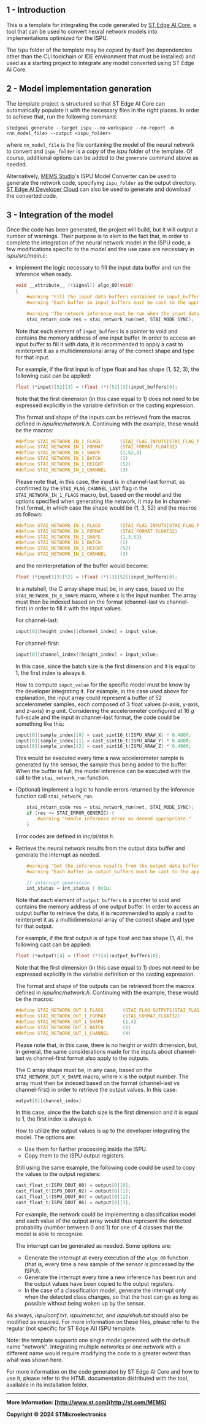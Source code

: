 ## 1 - Introduction

This is a template for integrating the code generated by [ST Edge AI Core](https://www.st.com/en/development-tools/stedgeai-core.html), a tool that can be used to convert neural network models into implementations optimized for the ISPU.

The *ispu* folder of the template may be copied by itself (no dependencies other than the CLI toolchain or IDE environment that must be installed) and used as a starting project to integrate any model converted using ST Edge AI Core.


## 2 - Model implementation generation

The template project is structured so that ST Edge AI Core can automatically populate it with the necessary files in the right places. In order to achieve that, run the following command:

```shell
stedgeai generate --target ispu --no-workspace --no-report -m <nn_model_file> --output <ispu_folder>
```

where `nn_model_file` is the file containing the model of the neural network to convert and `ispu_folder` is a copy of the *ispu* folder of the template. Of course, additional options can be added to the `generate` command above as needed.

Alternatively, [MEMS Studio](https://www.st.com/en/development-tools/mems-studio.html)'s ISPU Model Converter can be used to generate the network code, specifying `ispu_folder` as the output directory. [ST Edge AI Developer Cloud](https://www.st.com/en/development-tools/stedgeai-dc.html) can also be used to generate and download the converted code.


## 3 - Integration of the model

Once the code has been generated, the project will build, but it will output a number of warnings. Their purpose is to alert to the fact that, in order to complete the integration of the neural network model in the ISPU code, a few modifications specific to the model and the use case are necessary in *ispu/src/main.c*:

* Implement the logic necessary to fill the input data buffer and run the inference when ready.

  ```c
  void __attribute__ ((signal)) algo_00(void)
  {
      #warning "Fill the input data buffers contained in input_buffers."
      #warning "Each buffer in input_buffers must be cast to the appropriate type before accessing it."

      #warning "The network inference must be run when the input data buffers are ready."
      stai_return_code res = stai_network_run(net, STAI_MODE_SYNC);
  ```

  Note that each element of `input_buffers` is a pointer to void and contains the memory address of one input buffer. In order to access an input buffer to fill it with data, it is recommended to apply a cast to reinterpret it as a multidimensional array of the correct shape and type for that input.

  For example, if the first input is of type float and has shape (1, 52, 3), the following cast can be applied:
  ```c
  float (*input)[52][3] = (float (*)[52][3])input_buffers[0];
  ```

  Note that the first dimension (in this case equal to 1) does not need to be expressed explicitly in the variable definition or the casting expression.

  The format and shape of the inputs can be retrieved from the macros defined in *ispu/inc/network.h*. Continuing with the example, these would be the macros:
  ```c
  #define STAI_NETWORK_IN_1_FLAGS       (STAI_FLAG_INPUTS|STAI_FLAG_PREALLOCATED|STAI_FLAG_CHANNEL_LAST|STAI_FLAG_HAS_BATCH)
  #define STAI_NETWORK_IN_1_FORMAT      (STAI_FORMAT_FLOAT32)
  #define STAI_NETWORK_IN_1_SHAPE       {1,52,3}
  #define STAI_NETWORK_IN_1_BATCH       (1)
  #define STAI_NETWORK_IN_1_HEIGHT      (52)
  #define STAI_NETWORK_IN_1_CHANNEL     (3)
  ```

  Please note that, in this case, the input is in channel-last format, as confirmed by the `STAI_FLAG_CHANNEL_LAST` flag in the `STAI_NETWORK_IN_1_FLAGS` macro, but, based on the model and the options specified when generating the network, it may be in channel-first format, in which case the shape would be (1, 3, 52) and the macros as follows:
  ```c
  #define STAI_NETWORK_IN_1_FLAGS       (STAI_FLAG_INPUTS|STAI_FLAG_PREALLOCATED|STAI_FLAG_CHANNEL_FIRST|STAI_FLAG_HAS_BATCH)
  #define STAI_NETWORK_IN_1_FORMAT      (STAI_FORMAT_FLOAT32)
  #define STAI_NETWORK_IN_1_SHAPE       {1,3,52}
  #define STAI_NETWORK_IN_1_BATCH       (1)
  #define STAI_NETWORK_IN_1_HEIGHT      (52)
  #define STAI_NETWORK_IN_1_CHANNEL     (3)
  ```

  and the reinterpretation of the buffer would become:
  ```c
  float (*input)[3][52] = (float (*)[3][52])input_buffers[0];
  ```

  In a nutshell, the C array shape must be, in any case, based on the `STAI_NETWORK_IN_X_SHAPE` macro, where `X` is the input number. The array must then be indexed based on the format (channel-last vs channel-first) in order to fill it with the input values.

  For channel-last:
  ```c
  input[0][height_index][channel_index] = input_value;
  ```
  For channel-first:
  ```c
  input[0][channel_index][height_index] = input_value;
  ```

  In this case, since the batch size is the first dimension and it is equal to 1, the first index is always `0`.

  How to compute `input_value` for the specific model must be know by the developer integrating it. For example, in the case used above for explanation, the input array could represent a buffer of 52 accelerometer samples, each composed of 3 float values (x-axis, y-axis, and z-axis) in *g* unit. Considering the accelerometer configured at 16 *g* full-scale and the input in channel-last format, the code could be something like this:
  ```c
  input[0][sample_index][0] = cast_sint16_t(ISPU_ARAW_X) * 0.488f;
  input[0][sample_index][1] = cast_sint16_t(ISPU_ARAW_Y) * 0.488f;
  input[0][sample_index][2] = cast_sint16_t(ISPU_ARAW_Z) * 0.488f;
  ```

  This would be executed every time a new accelerometer sample is generated by the sensor, the sample thus being added to the buffer. When the buffer is full, the model inference can be executed with the call to the `stai_network_run` function.

* (Optional) Implement a logic to handle errors returned by the inference function call `stai_network_run`.

  ```c
      stai_return_code res = stai_network_run(net, STAI_MODE_SYNC);
      if (res >= STAI_ERROR_GENERIC) {
          #warning "Handle inference error as deemed appropriate."
      }
  ```

  Error codes are defined in *inc/ai/stai.h*.

* Retrieve the neural network results from the output data buffer and generate the interrupt as needed.

  ```c
      #warning "Get the inference results from the output data buffers contained in output_buffers."
      #warning "Each buffer in output_buffers must be cast to the appropriate type before accessing it."

      // interrupt generation
      int_status = int_status | 0x1u;
  ```

  Note that each element of `output_buffers` is a pointer to void and contains the memory address of one output buffer. In order to access an output buffer to retrieve the data, it is recommended to apply a cast to reinterpret it as a multidimensional array of the correct shape and type for that output.

  For example, if the first output is of type float and has shape (1, 4), the following cast can be applied:
  ```c
  float (*output)[4] = (float (*)[4])output_buffers[0];
  ```

  Note that the first dimension (in this case equal to 1) does not need to be expressed explicitly in the variable definition or the casting expression.

  The format and shape of the outputs can be retrieved from the macros defined in *ispu/inc/network.h*. Continuing with the example, these would be the macros:
  ```c
  #define STAI_NETWORK_OUT_1_FLAGS       (STAI_FLAG_OUTPUTS|STAI_FLAG_PREALLOCATED|STAI_FLAG_CHANNEL_LAST|STAI_FLAG_HAS_BATCH)
  #define STAI_NETWORK_OUT_1_FORMAT      (STAI_FORMAT_FLOAT32)
  #define STAI_NETWORK_OUT_1_SHAPE       {1,4}
  #define STAI_NETWORK_OUT_1_BATCH       (1)
  #define STAI_NETWORK_OUT_1_CHANNEL     (4)
  ```

  Please note that, in this case, there is no height or width dimension, but, in general, the same considerations made for the inputs about channel-last vs channel-first format also apply to the outputs.

  The C array shape must be, in any case, based on the `STAI_NETWORK_OUT_X_SHAPE` macro, where `X` is the output number. The array must then be indexed based on the format (channel-last vs channel-first) in order to retrieve the output values. In this case:
  ```c
  output[0][channel_index]
  ```

  In this case, since the the batch size is the first dimension and it is equal to 1, the first index is always `0`.

  How to utilize the output values is up to the developer integrating the model. The options are:
  * Use them for further processing inside the ISPU.
  * Copy them to the ISPU output registers.

  Still using the same example, the following code could be used to copy the values to the output registers:
  ```c
  cast_float_t(ISPU_DOUT_00) = output[0][0];
  cast_float_t(ISPU_DOUT_02) = output[0][1];
  cast_float_t(ISPU_DOUT_04) = output[0][2];
  cast_float_t(ISPU_DOUT_06) = output[0][3];
  ```

  For example, the network could be implementing a classification model and each value of the output array would thus represent the detected probability (number between 0 and 1) for one of 4 classes that the model is able to recognize.

  The interrupt can be generated as needed. Some options are:
  * Generate the interrupt at every execution of the `algo_00` function (that is, every time a new sample of the sensor is processed by the ISPU).
  * Generate the interrupt every time a new inference has been run and the output values have been copied to the output registers.
  * In the case of a classification model, generate the interrupt only when the detected class changes, so that the host can go as long as possible without being woken up by the sensor.

As always, *ispu/conf.txt*, *ispu/meta.txt*, and *ispu/shub.txt* should also be modified as required. For more information on these files, please refer to the regular (not specific for ST Edge AI) ISPU template.

Note: the template supports one single model generated with the default name "network". Integrating multiple networks or one network with a different name would require modifying the code to a greater extent than what was shown here.

For more information on the code generated by ST Edge AI Core and how to use it, please refer to the HTML documentation distributed with the tool, available in its installation folder.

------

**More Information: [http://www.st.com](http://st.com/MEMS)**

**Copyright © 2024 STMicroelectronics**
